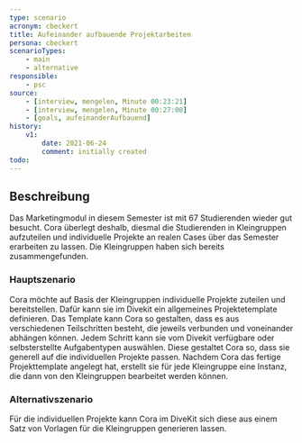```yaml
---
type: scenario
acronym: cbeckert
title: Aufeinander aufbauende Projektarbeiten
persona: cbeckert
scenarioTypes: 
    - main
    - alternative
responsible: 
    - psc
source: 
    - [interview, mengelen, Minute 00:23:21]
    - [interview, mengelen, Minute 00:27:00]
    - [goals, aufeinanderAufbauend]
history:
    v1:
        date: 2021-06-24
        comment: initially created
todo:
---
```


## Beschreibung

Das Marketingmodul in diesem Semester ist mit 67 Studierenden wieder gut besucht. Cora überlegt deshalb, diesmal die Studierenden in Kleingruppen aufzuteilen und individuelle Projekte an realen Cases über das Semester erarbeiten zu lassen. Die Kleingruppen haben sich bereits zusammengefunden.

### Hauptszenario

Cora möchte auf Basis der Kleingruppen individuelle Projekte zuteilen und bereitstellen. Dafür kann sie im Divekit ein allgemeines Projektetemplate definieren. Das Template kann Cora so gestalten, dass es aus verschiedenen Teilschritten besteht, die jeweils verbunden und voneinander abhängen können. Jedem Schritt kann sie vom Divekit verfügbare oder selbsterstellte Aufgabentypen auswählen. Diese gestaltet Cora so, dass sie generell auf die individuellen Projekte passen. Nachdem Cora das fertige Projekttemplate angelegt hat, erstellt sie für jede Kleingruppe eine Instanz, die dann von den Kleingruppen bearbeitet werden können. 

### Alternativszenario

Für die individuellen Projekte kann Cora im DiveKit sich diese aus einem Satz von Vorlagen für die Kleingruppen generieren lassen.
